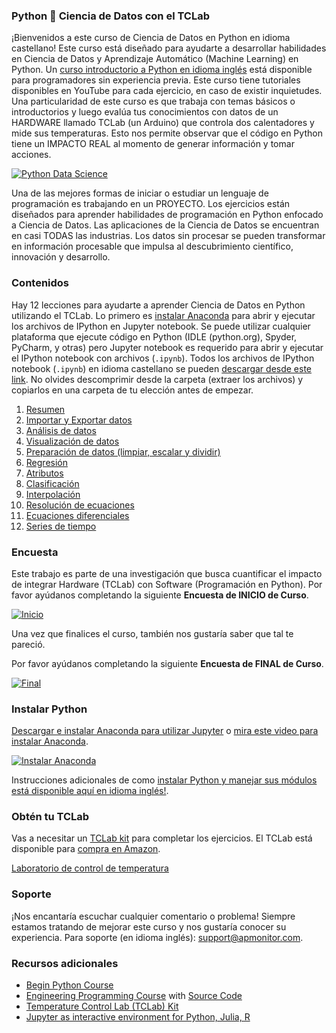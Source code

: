 ### Python 🐍 Ciencia de Datos con el TCLab

¡Bienvenidos a este curso de Ciencia de Datos en Python en idioma castellano! Este curso está diseñado para ayudarte a desarrollar habilidades en Ciencia de Datos y Aprendizaje Automático (Machine Learning) en Python. Un [curso introductorio a Python en idioma inglés](https://github.com/APMonitor/begin_python) está disponible para programadores sin experiencia previa. Este curso tiene tutoriales disponibles en YouTube para cada ejercicio, en caso de existir inquietudes. Una particularidad de este curso es que trabaja con temas básicos o introductorios y luego evalúa tus conocimientos con datos de un HARDWARE llamado TCLab (un Arduino) que controla dos calentadores y mide sus temperaturas. Esto nos permite observar que el código en Python tiene un IMPACTO REAL al momento de generar información y tomar acciones.

[![Python Data Science](https://img1.wsimg.com/isteam/ip/aab852a2-7b1f-49c0-92af-9206f2ec6a75/Intro.png/:/rs=w:1440,h:1440)](https://www.youtube.com/watch?v=_CDWwLho5Is&list=PLjyvn6Y1kpbEmRY4-ELeRA80ZywV7Xd67&index=1)

Una de las mejores formas de iniciar o estudiar un lenguaje de programación es trabajando en un PROYECTO. Los ejercicios están diseñados para aprender habilidades de programación en Python enfocado a Ciencia de Datos. Las aplicaciones de la Ciencia de Datos se encuentran en casi TODAS las industrias. Los datos sin procesar se pueden transformar en información procesable que impulsa al descubrimiento científico, innovación y desarrollo.

### Contenidos

Hay 12 lecciones para ayudarte a aprender Ciencia de Datos en Python utilizando el TCLab. Lo primero es [instalar Anaconda](https://www.youtube.com/watch?v=3EXB38O0ni0&t=6s) para abrir y ejecutar los archivos de IPython en Jupyter notebook. Se puede utilizar cualquier plataforma que ejecute código en Python (IDLE (python.org), Spyder, PyCharm, y otras) pero Jupyter notebook es requerido para abrir y ejecutar el IPython notebook con archivos (`.ipynb`). Todos los archivos de IPython notebook (`.ipynb`) en idioma castellano se pueden [descargar desde este link](https://github.com/APMonitor/ciencia_de_datos/archive/refs/heads/main.zip). No olvides descomprimir desde la carpeta (extraer los archivos) y copiarlos en una carpeta de tu elección antes de empezar.

1. [Resumen](https://github.com/APMonitor/ciencia_de_datos/blob/main/01.%20Resumen.ipynb)
2. [Importar y Exportar datos](https://github.com/APMonitor/ciencia_de_datos/blob/main/02.%20Importar_Exportar.ipynb)
3. [Análisis de datos](https://github.com/APMonitor/ciencia_de_datos/blob/main/03.%20Analizar_data.ipynb)
4. [Visualización de datos](https://github.com/APMonitor/ciencia_de_datos/blob/main/04.%20Visualizar_data.ipynb)
5. [Preparación de datos (limpiar, escalar y dividir)](https://github.com/APMonitor/ciencia_de_datos/blob/main/05.%20Preparar_data.ipynb)
6. [Regresión](https://github.com/APMonitor/ciencia_de_datos/blob/main/06.%20Regresi%C3%B3n.ipynb)
7. [Atributos](https://github.com/APMonitor/ciencia_de_datos/blob/main/07.%20Atributos.ipynb)
8. [Clasificación](https://github.com/APMonitor/ciencia_de_datos/blob/main/08.%20Clasificaci%C3%B3n.ipynb)
9. [Interpolación](https://github.com/APMonitor/ciencia_de_datos/blob/main/09.%20Interpolaci%C3%B3n.ipynb)
10. [Resolución de ecuaciones](https://github.com/APMonitor/ciencia_de_datos/blob/main/10.%20Resolver_ecuaciones.ipynb)
11. [Ecuaciones diferenciales](https://github.com/APMonitor/ciencia_de_datos/blob/main/11.%20Ecuaciones_diferenciales.ipynb)
12. [Series de tiempo](https://github.com/APMonitor/ciencia_de_datos/blob/main/12.%20Series_de_tiempo.ipynb)

### Encuesta

Este trabajo es parte de una investigación que busca cuantificar el impacto de integrar Hardware (TCLab) con Software (Programación en Python).
Por favor ayúdanos completando la siguiente **Encuesta de INICIO de Curso**.

[![Inicio](https://img1.wsimg.com/isteam/ip/aab852a2-7b1f-49c0-92af-9206f2ec6a75/Inicio.png/:/rs=w:1440,h:1440)](https://forms.office.com/Pages/ResponsePage.aspx?id=r4yvt9iDREaFrjF8VFIjwUHkKiCq1wxFstxAwkoFiilUQVZDTk5MM0ZXOTdONjc1SFlZVTQ3VlJMNi4u)

Una vez que finalices el curso, también nos gustaría saber que tal te pareció.

Por favor ayúdanos completando la siguiente **Encuesta de FINAL de Curso**.

[![Final](https://img1.wsimg.com/isteam/ip/aab852a2-7b1f-49c0-92af-9206f2ec6a75/Final.png/:/rs=w:1440,h:1440)](https://forms.office.com/Pages/ResponsePage.aspx?id=r4yvt9iDREaFrjF8VFIjwUHkKiCq1wxFstxAwkoFiilUOExRVkVMWlZERVcyWlpUU1EyTFg4T1Q3WC4u)

### Instalar Python

[Descargar e instalar Anaconda para utilizar Jupyter](https://docs.anaconda.com/anaconda/install/) o [mira este video para instalar Anaconda](https://www.youtube.com/watch?v=3EXB38O0ni0&t=6s).

[![Instalar Anaconda](http://img.youtube.com/vi/LrMOrMb8-3s/0.jpg)](https://www.youtube.com/watch?v=3EXB38O0ni0&t=6s "Install Anaconda")

Instrucciones adicionales de como [instalar Python y manejar sus módulos está disponible aquí en idioma inglés!](https://apmonitor.com/pdc/index.php/Main/InstallPython).

### Obtén tu TCLab

Vas a necesitar un [TCLab kit](https://apmonitor.com/heat.htm) para completar los ejercicios. El TCLab está disponible para [compra en Amazon](https://www.amazon.com/TCLab-Temperature-Control-Lab/dp/B07GMFWMRY). 

[Laboratorio de control de temperatura](http://apmonitor.com/pdc/uploads/Main/tclab_connect.png "TCLab")

### Soporte

¡Nos encantaría escuchar cualquier comentario o problema! Siempre estamos tratando de mejorar este curso y nos gustaría conocer su experiencia. Para soporte (en idioma inglés): support@apmonitor.com.

### Recursos adicionales

- [Begin Python Course](https://github.com/APMonitor/begin_python)
- [Engineering Programming Course](https://apmonitor.com/che263) with [Source Code](https://github.com/APMonitor/learn_python)
- [Temperature Control Lab (TCLab) Kit](http://apmonitor.com/pdc/index.php/Main/ArduinoTemperatureControl)
- [Jupyter as interactive environment for Python, Julia, R](https://jupyter.org/)
